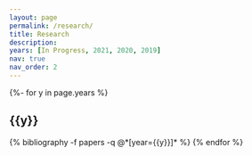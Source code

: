 ```yaml
---
layout: page
permalink: /research/
title: Research
description: 
years: [In Progress, 2021, 2020, 2019]
nav: true
nav_order: 2
---
```


<div class="Research">

{%- for y in page.years %}
  <h2 class="year">{{y}}</h2>
  {% bibliography -f papers -q @*[year={{y}}]* %}
{% endfor %}

</div>
